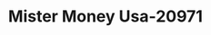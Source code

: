 ---
f_zip-code: 33844
f_state-code: FL
title: Mister Money Usa-20971
f_phone: 863-419-0711
f_city-only: Haines City
f_address: 609 Us Highway 17 92 W Haines City
f_location-unique-id: '20971'
slug: mister-money-usa-20971
updated-on: '2024-05-30T13:46:58.046Z'
created-on: '2024-05-30T13:36:59.803Z'
published-on: '2024-05-30T13:54:32.469Z'
f_city-state: cms/city/haines-city-fl.md
f_company: cms/company/mister-money-usa.md
f_state: cms/state/florida.md
layout: '[payday-loan].html'
tags: payday-loan
---
